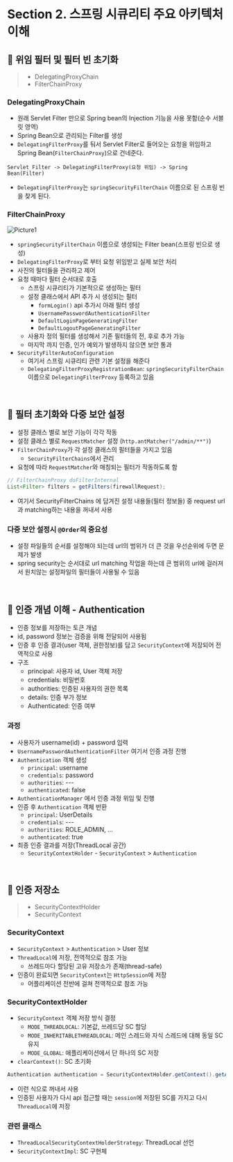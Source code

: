 # Section 2. 스프링 시큐리티 주요 아키텍처 이해

## 📌 위임 필터 및 필터 빈 초기화
> - DelegatingProxyChain
> - FilterChainProxy

### DelegatingProxyChain
- 원래 Servlet Filter 만으로 Spring bean의 Injection 기능을 사용 못함(순수 서블릿 영역)
- Spring Bean으로 관리되는 Filter를 생성
- `DelegatingFilterProxy`를 둬서 Servlet Filter로 들어오는 요청을 위임하고 Spring Bean(`FilterChainProxy`)으로 건네준다.

```text
Servlet Filter -> DelegatingFilterProxy(요청 위임) -> Spring Bean(Filter)
```
- `DelegatingFilterProxy`는 `springSecurityFilterChain` 이름으로 된 스프링 빈을 찾게 된다.

### FilterChainProxy
![Picture1](https://user-images.githubusercontent.com/41675375/174445881-f8ad2af2-3de1-419c-850a-7d33797c28fc.png)

- `springSecurityFilterChain` 이름으로 생성되는 Filter bean(스프링 빈으로 생성)
- `DelegatingFilterProxy`로 부터 요청 위임받고 실제 보안 처리
- 사진의 필터들을 관리하고 제어
- 요청 때마다 필터 순서대로 호출
  - 스프링 시큐리티가 기본적으로 생성하는 필터
  - 설정 클래스에서 API 추가 시 생성되는 필터
    - `formLogin()` api 추가시 아래 필터 생성
    - `UsernamePasswordAuthenticationFilter`
    - `DefaultLoginPageGeneratingFilter`
    - `DefaultLogoutPageGeneratingFilter`
  - 사용자 정의 필터를 생성해서 기존 필터들의 전, 후로 추가 가능
  - 마지막 까지 인증, 인가 예외가 발생하지 않으면 보안 통과
- `SecurityFilterAutoConfiguration`
  - 여기서 스프링 시큐리티 관련 기본 설정을 해준다
  - `DelegatingFilterProxyRegistrationBean`: `springSecurityFilterChain` 이름으로 `DelegatingFilterProxy` 등록하고 있음

<br>

## 📌 필터 초기화와 다중 보안 설정

- 설정 클래스 별로 보안 기능이 각각 작동
- 설정 클래스 별로 `RequestMatcher` 설정 (`http.antMatcher("/admin/**")`)
- `FilterChainProxy`가 각 설정 클래스의 필터들을 가지고 있음
  - `SecurityFilterChains`에서 관리
- 요청에 따라 `RequestMatcher`와 매칭되는 필터가 작동하도록 함
```java
// FilterChainProxy doFilterInternal
List<Filter> filters = getFilters(firewallRequest);
```
- 여기서 SecurityFilterChains 에 담겨진 설정 내용들(필터 정보들) 중 request url과 matching하는 내용을 꺼내서 사용

### 다중 보안 설정시 `@Order`의 중요성
- 설정 파일들의 순서를 설정해야 되는데 url의 범위가 더 큰 것을 우선순위에 두면 문제가 발생
- spring security는 순서대로 url matching 작업을 하는데 큰 범위의 url에 걸러져서 원치않는 설정파일의 필터들이 사용될 수 있음

<br>

## 📌 인증 개념 이해 - Authentication

- 인증 정보를 저장하는 토큰 개념
- id, password 정보는 검증을 위해 전달되어 사용됨
- 인증 후 인증 결과(user 객체, 권한정보)를 담고 `SecurityContext`에 저장되어 전역적으로 사용
- 구조
  - principal: 사용자 id, User 객체 저장
  - credentials: 비밀번호
  - authorities: 인증된 사용자의 권한 목록
  - details: 인증 부가 정보
  - Authenticated: 인증 여부

### 과정
- 사용자가 username(id) + password 입력
- `UsernamePasswordAuthenticationFilter` 여기서 인증 과정 진행
- `Authentication` 객체 생성
  - `principal`: username
  - `credentials`: password
  - `authorities`: ---
  - `authenticated`: false
- `AuthenticationManager` 에서 인증 과정 위임 및 진행
- 인증 후 `Authentication` 객체 반환
  - `principal`: UserDetails
  - `credentials`: ---
  - `authorities`: ROLE_ADMIN, ...
  - `authenticated`: true
- 최종 인증 결과를 저장(ThreadLocal 공간)
  - `SecurityContextHolder` - `SecurityContext` > `Authentication`

<br>

## 📌 인증 저장소
> - SecurityContextHolder
> - SecurityContext

### SecurityContext
- `SecurityContext` > `Authentication` > User 정보
- `ThreadLocal`에 저장, 전역적으로 참조 가능
  - 쓰레드마다 할당된 고유 저장소가 존재(thread-safe)
- 인증이 완료되면 `SecurityContext`는 `HttpSession`에 저장
  - 어플리케이션 전반에 걸쳐 전역적으로 참조 가능

### SecurityContextHolder
- `SecurityContext` 객체 저장 방식 결정
  - `MODE_THREADLOCAL`: 기본값, 쓰레드당 SC 할당
  - `MODE_INHERITABLETHREADLOCAL`: 메인 스레드와 자식 스레드에 대해 동일 SC 유지
  - `MODE_GLOBAL`: 애플리케이션에서 단 하나의 SC 저장
- `clearContext()`: SC 초기화
```java
Authentication authentication = SecurityContextHolder.getContext().getAuthentication()
```
- 이런 식으로 꺼내서 사용
- 인증된 사용자가 다시 api 접근할 때는 `session`에 저장된 SC를 가지고 다시 `ThreadLocal`에 저장

### 관련 클래스
- `ThreadLocalSecurityContextHolderStrategy`: ThreadLocal 선언
- `SecurityContextImpl`: SC 구현체
